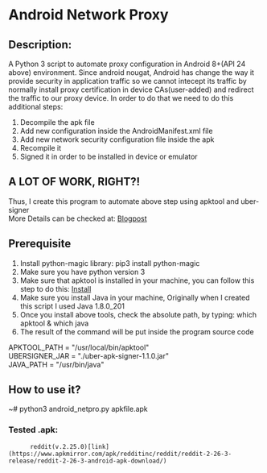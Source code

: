 # Android Network Proxy
## Description:
A Python 3 script to automate proxy configuration in Android 8+(API 24 above) environment. Since android nougat, Android has change the way it provide security in application traffic so we cannot intecept its traffic by normally install proxy certification in device CAs(user-added) and redirect the traffic to our proxy device. In order to do that we need to do this additional steps:  
1. Decompile the apk file  
2. Add new configuration inside the AndroidManifest.xml file  
3. Add new network security configuration file inside the apk  
4. Recompile it  
5. Signed it in order to be installed in device or emulator  

## A LOT OF WORK, RIGHT?!    
Thus, I create this program to automate above step using apktool and uber-signer  
More Details can be checked at: [Blogpost](https://android-developers.googleblog.com/2016/07/changes-to-trusted-certificate.html)

## Prerequisite
1. Install python-magic library: pip3 install python-magic  
2. Make sure you have python version 3
3. Make sure that apktool is installed in your machine, you can follow this step to do this: [Install](https://ibotpeaches.github.io/Apktool/install/)
4. Make sure you install Java in your machine, Originally when I created this script I used Java 1.8.0_201
5. Once you install above tools, check the absolute path, by typing: which apktool & which java
6. The result of the command will be put inside the program source code  

APKTOOL_PATH = "/usr/local/bin/apktool"  
UBERSIGNER_JAR = "./uber-apk-signer-1.1.0.jar"  
JAVA_PATH = "/usr/bin/java"  

## How to use it?
~# python3 android_netpro.py apkfile.apk  

### Tested .apk:
          reddit(v.2.25.0)[link] (https://www.apkmirror.com/apk/redditinc/reddit/reddit-2-26-3-release/reddit-2-26-3-android-apk-download/)
